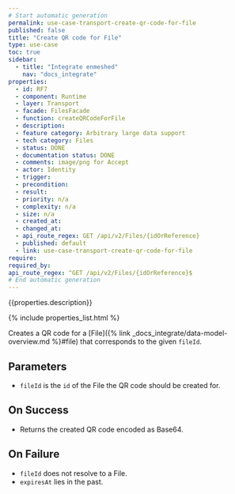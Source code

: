 ```yaml
---
# Start automatic generation
permalink: use-case-transport-create-qr-code-for-file
published: false
title: "Create QR code for File"
type: use-case
toc: true
sidebar:
  - title: "Integrate enmeshed"
    nav: "docs_integrate"
properties:
  - id: RF7
  - component: Runtime
  - layer: Transport
  - facade: FilesFacade
  - function: createQRCodeForFile
  - description:
  - feature category: Arbitrary large data support
  - tech category: Files
  - status: DONE
  - documentation status: DONE
  - comments: image/png for Accept
  - actor: Identity
  - trigger:
  - precondition:
  - result:
  - priority: n/a
  - complexity: n/a
  - size: n/a
  - created_at:
  - changed_at:
  - api_route_regex: GET /api/v2/Files/{idOrReference}
  - published: default
  - link: use-case-transport-create-qr-code-for-file
require:
required_by:
api_route_regex: ^GET /api/v2/Files/{idOrReference}$
# End automatic generation
---
```


{{properties.description}}

{% include properties_list.html %}

Creates a QR code for a [File]({% link _docs_integrate/data-model-overview.md %}#file) that corresponds to the given `fileId`.

## Parameters

- `fileId` is the `id` of the File the QR code should be created for.

## On Success

- Returns the created QR code encoded as Base64.

## On Failure

- `fileId` does not resolve to a File.
- `expiresAt` lies in the past.
